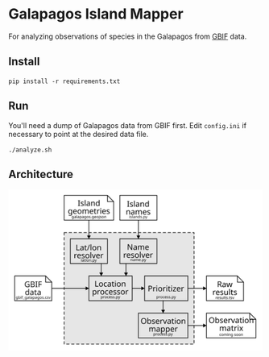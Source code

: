 # Galapagos Island Mapper

For analyzing observations of species in the Galapagos from [GBIF](https://www.gbif.org/) data.

## Install

    pip install -r requirements.txt

## Run

You'll need a dump of Galapagos data from GBIF first.  Edit `config.ini` if necessary to point at the desired data file.

    ./analyze.sh

## Architecture

![Architecture diagram](doc/architecture.svg)
